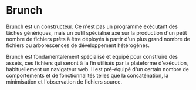 # Brunch

[Brunch](http://brunch.io/) est un constructeur. Ce n'est pas un programme exécutant des tâches génériques, mais un outil spécialisé axé sur la production d'un petit nombre de fichiers prêts à être déployés à partir d'un plus grand nombre de fichiers ou arborescences de développement hétérogènes.

Brunch est fondamentalement spécialisé et équipé pour construire des assets, ces fichiers qui seront à la fin utilisés par la plateforme d'exécution, habituellement un navigateur web. Il est pré-équipé d'un certain nombre de comportements et de fonctionnalités telles que la concaténation, la minimisation et l'observation de fichiers source.